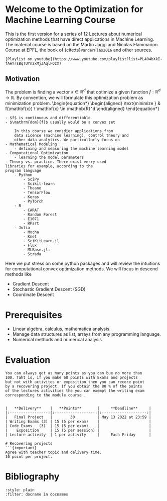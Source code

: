 # Welcome to the Optimization for Machine Learning Course

This is the first version for a series of 12 Lectures about 
numerical optimization methods that have direct applications in
Machine Learning. The material course is based on the
Martin Jaggi and Nicolas Flammarion Course at EPFL,
the book of {cite:ts}`VanderPlas2016` and other sources.

```{admonition} Optimization for Machine Learning CS-439
[Playlist on youtube](https://www.youtube.com/playlist?list=PL4O4bXkI-fAeYrsBqTUYn2xMjJAqlFQzX)
```
## Motivation
The problem is finding a vector $x \in \mathbb{R}^d$ that 
optimize a given function   $f:\mathbb{R}^d \to \mathbb{R}$.
By convention, we will formulate this optimization problem as
minimization problem.
\begin{equation*}
    \begin{aligned}
        \text{minimize } & f(\mathbf{x}) \\
            \mathbf{x} \in \mathbb{R}^d
    \end{aligned}
\end{equation*}

```{admonition} Typically assumptions
- $f$ is continuous and differentiable
- $\mathrm{dom}{f}$ usually would be a convex set
```

```{important} Applications almost everywhere.
    In this course we consdier applications from
    data sicence (machine learning), control theory and  
    other data analytics. We particullarly focus on
- Mathematical Modeling
    - defining and measuring the machine learning model
- Computational Optimization
    - learning the model parameters
- Theory vs. practice. There exist verry used 
libraries for example, according to the 
program language
    - Python
        - SciPy
        - Scikit-learn
        - Theano
        - TensorFlow
        - Keras
        - PyTorch
    - R
        - CARAT
        - Random Forest
        - E1071
        - RPart
    - Julia
        - Mocha
        - Knet
        - SciKitLearn.jl
        - Flux
        - MLBase.jl: 
        - Strada
```
Here we put stress on some python packages and
will review the intuitions for computational
convex optimization methods. We will focus in descend methods
like
- Gradient Descent
- Stochastic Gradient Descent (SGD)
- Coordinate Descent

# Prerequisites
- Linear algebra, calculus, mathematica analysis.
- Manage data structures as list, arrays from any 
programming language.
- Numerical methods and numerical analysis
# Evaluation
```{note} The final grade is the sum of the acommulated points.
You can always get as many points as you can bue no more than 
100. Taht is, if you make 60 points with Exams and projects 
but not with activites or exposition then you can recore point
by a recovering project. If you obtain the 80 % of the points
of the lectures activities the you can exempt the writing exam
corresponding to the module course . 


|   **Delivery**    |   **Points**       |     **Deadline**     |
|:-----------------:|:------------------:|:--------------------:|
|   Final Project   |        30          | May 13 2022 at 23:59 |
| Writing Exams (3) | 15 (5 per exam)    |                      |
| Code Exams   (3)  | 15 (5 per exam)    |                      |
|    Exposition     | 15 (5 per session) |                      |
| Lecture activity  | 1 per activity     |     Each Friday      |

# Recovering projects
```{important}
Agree with teacher topic and delivery time.
10 point per project.
```
 
# Bibliography
```{bibliography}
:style: plain
:filter: docname in docnames
```
